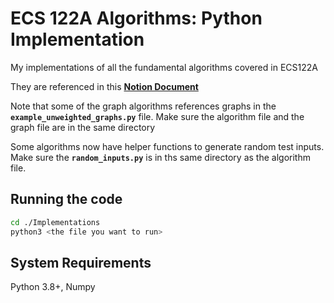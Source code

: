 # ECS 122A Algorithms: Python Implementation

My implementations of all the fundamental algorithms covered in ECS122A

They are referenced in this [**Notion Document**](https://zhongning-tommy-li.notion.site/Algorithms-122AB-baebf66e9a614361aa02360592be8e0b)

Note that some of the graph algorithms references graphs in the **`example_unweighted_graphs.py`** file. Make sure the algorithm file and the graph file are in the same directory

Some algorithms now have helper functions to generate random test inputs. Make sure the **`random_inputs.py`** is  in ths same directory as the algorithm file.

## Running the code

```bash
cd ./Implementations
python3 <the file you want to run>
```

## System Requirements

Python 3.8+, Numpy
